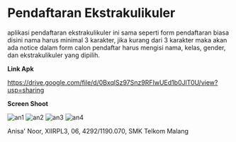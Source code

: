 # Pendaftaran Ekstrakulikuler
aplikasi pendaftaran ekstrakulikuler ini sama seperti form pendaftaran biasa
disini nama harus minimal 3 karakter, jika kurang dari 3 karakter maka akan ada notice
dalam form calon pendaftar harus mengisi nama, kelas, gender, dan ekstrakulikuler yang dipilih.

**Link Apk**

https://drive.google.com/file/d/0BxqlSz97Snz9RFIwUEd1b0JlT0U/view?usp=sharing

**Screen Shoot**

![an1](https://cloud.githubusercontent.com/assets/22114056/19416560/e47d3e58-93bd-11e6-9cb1-74d053998c69.JPG)
![an2](https://cloud.githubusercontent.com/assets/22114056/19416561/e4851128-93bd-11e6-957a-6405d7720f0b.JPG)
![an3](https://cloud.githubusercontent.com/assets/22114056/19416562/e4859c06-93bd-11e6-862f-91b9f8461a09.JPG)
![an4](https://cloud.githubusercontent.com/assets/22114056/19416563/e48ed12c-93bd-11e6-8a3d-648de21d72f2.JPG)

Anisa' Noor, XIIRPL3, 06, 4292/1190.070, SMK Telkom Malang
